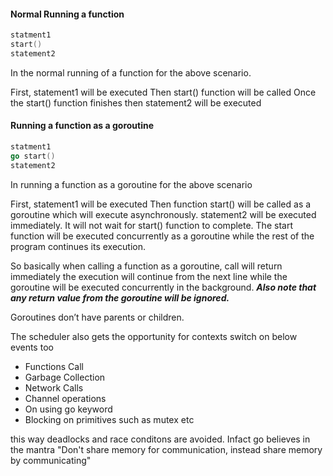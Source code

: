 #### Normal Running a function
```go
statment1
start()
statement2
```
In the normal running of a function for the above scenario.

First, statement1 will be executed
Then start() function will be called
Once the start() function finishes then statement2 will be executed

#### Running a function as a goroutine
```go
statment1
go start()
statement2
```
In running a function as a goroutine for the above scenario

First, statement1 will be executed
Then function start() will be called as a goroutine which will execute asynchronously.
statement2 will be executed immediately. It will not wait for start() function to complete. The start function will be executed concurrently as a goroutine while the rest
of the program continues its execution.

So basically when calling a function as a goroutine, call will return
immediately the execution will continue from the next line while the goroutine will be executed concurrently in the background. **_Also note that any return value from the goroutine will be ignored._**

Goroutines don’t have parents or children.

The scheduler also gets the opportunity for contexts switch on below events too

- Functions Call
- Garbage Collection
- Network Calls
- Channel operations
- On using go keyword
- Blocking on primitives such as mutex etc

this way deadlocks and race conditons are avoided. Infact go believes in the mantra
"Don't share memory
for communication, instead share memory by communicating"
